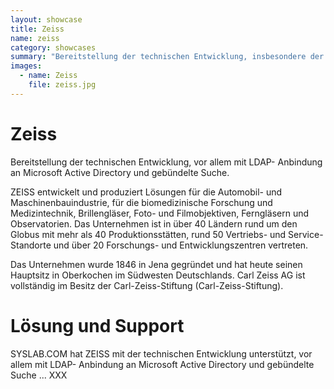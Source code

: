 ```yaml
---
layout: showcase
title: Zeiss
name: zeiss
category: showcases
summary: "Bereitstellung der technischen Entwicklung, insbesondere der LDAP-Anbindung an Microsoft Active Directory und interativer Suche."
images:
  - name: Zeiss
    file: zeiss.jpg
---
```



# Zeiss
Bereitstellung der technischen Entwicklung, vor allem mit LDAP- Anbindung an Microsoft Active Directory und gebündelte Suche.

ZEISS entwickelt und produziert Lösungen für die Automobil- und Maschinenbauindustrie, für die biomedizinische Forschung und Medizintechnik, Brillengläser, Foto- und Filmobjektiven, Ferngläsern und Observatorien. Das Unternehmen ist in über 40 Ländern rund um den Globus mit mehr als 40 Produktionsstätten, rund 50 Vertriebs- und Service-Standorte und über 20 Forschungs- und Entwicklungszentren vertreten.

Das Unternehmen wurde 1846 in Jena gegründet und hat heute seinen Hauptsitz in Oberkochen im Südwesten Deutschlands. Carl Zeiss AG ist vollständig im Besitz der Carl-Zeiss-Stiftung (Carl-Zeiss-Stiftung).


# Lösung und Support
SYSLAB.COM hat ZEISS mit der technischen Entwicklung unterstützt, vor allem mit LDAP- Anbindung an Microsoft Active Directory und gebündelte Suche ... XXX
